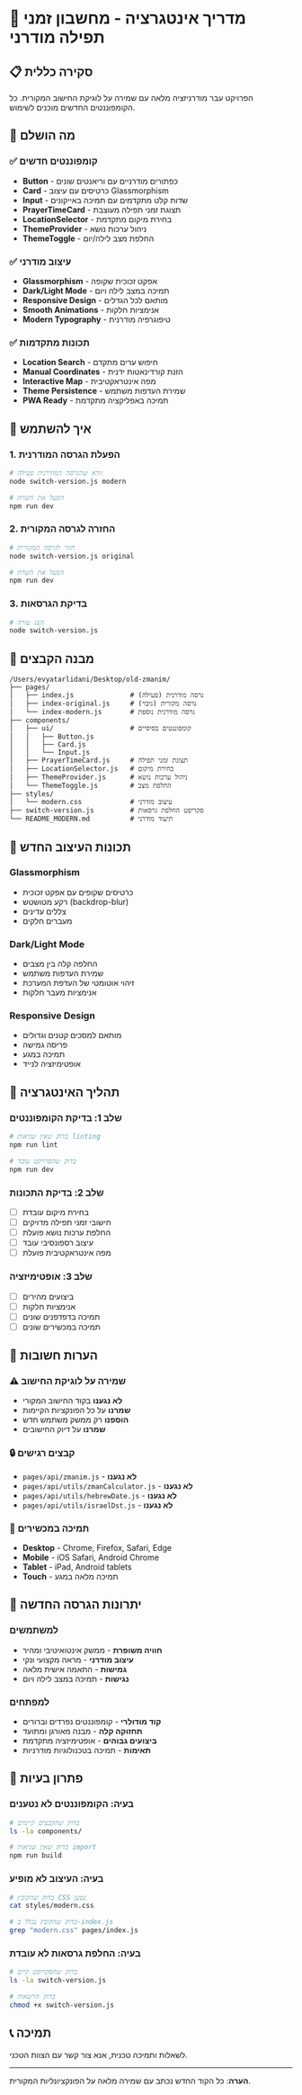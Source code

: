 # 🚀 מדריך אינטגרציה - מחשבון זמני תפילה מודרני

## 📋 סקירה כללית

הפרויקט עבר מודרניזציה מלאה עם שמירה על לוגיקת החישוב המקורית. כל הקומפוננטים החדשים מוכנים לשימוש.

## 🎯 מה הושלם

### ✅ קומפוננטים חדשים

- **Button** - כפתורים מודרניים עם וריאנטים שונים
- **Card** - כרטיסים עם עיצוב Glassmorphism
- **Input** - שדות קלט מתקדמים עם תמיכה באייקונים
- **PrayerTimeCard** - תצוגת זמני תפילה מעוצבת
- **LocationSelector** - בחירת מיקום מתקדמת
- **ThemeProvider** - ניהול ערכות נושא
- **ThemeToggle** - החלפת מצב לילה/יום

### ✅ עיצוב מודרני

- **Glassmorphism** - אפקט זכוכית שקופה
- **Dark/Light Mode** - תמיכה במצב לילה ויום
- **Responsive Design** - מותאם לכל הגדלים
- **Smooth Animations** - אנימציות חלקות
- **Modern Typography** - טיפוגרפיה מודרנית

### ✅ תכונות מתקדמות

- **Location Search** - חיפוש ערים מתקדם
- **Manual Coordinates** - הזנת קורדינאטות ידנית
- **Interactive Map** - מפה אינטראקטיבית
- **Theme Persistence** - שמירת העדפות משתמש
- **PWA Ready** - תמיכה באפליקציה מתקדמת

## 🔧 איך להשתמש

### 1. הפעלת הגרסה המודרנית

```bash
# וודא שהגרסה המודרנית פעילה
node switch-version.js modern

# הפעל את השרת
npm run dev
```

### 2. החזרה לגרסה המקורית

```bash
# חזור לגרסה המקורית
node switch-version.js original

# הפעל את השרת
npm run dev
```

### 3. בדיקת הגרסאות

```bash
# הצג עזרה
node switch-version.js
```

## 📁 מבנה הקבצים

```
/Users/evyatarlidani/Desktop/old-zmanim/
├── pages/
│   ├── index.js              # גרסה מודרנית (פעילה)
│   ├── index-original.js     # גרסה מקורית (גיבוי)
│   └── index-modern.js       # גרסה מודרנית נוספת
├── components/
│   ├── ui/                   # קומפוננטים בסיסיים
│   │   ├── Button.js
│   │   ├── Card.js
│   │   └── Input.js
│   ├── PrayerTimeCard.js     # תצוגת זמני תפילה
│   ├── LocationSelector.js   # בחירת מיקום
│   ├── ThemeProvider.js      # ניהול ערכות נושא
│   └── ThemeToggle.js        # החלפת מצב
├── styles/
│   └── modern.css            # עיצוב מודרני
├── switch-version.js         # סקריפט החלפת גרסאות
└── README_MODERN.md          # תיעוד מודרני
```

## 🎨 תכונות העיצוב החדש

### Glassmorphism

- כרטיסים שקופים עם אפקט זכוכית
- רקע מטושטש (backdrop-blur)
- צללים עדינים
- מעברים חלקים

### Dark/Light Mode

- החלפה קלה בין מצבים
- שמירת העדפות משתמש
- זיהוי אוטומטי של העדפת המערכת
- אנימציות מעבר חלקות

### Responsive Design

- מותאם למסכים קטנים וגדולים
- פריסה גמישה
- תמיכה במגע
- אופטימיזציה לנייד

## 🔄 תהליך האינטגרציה

### שלב 1: בדיקת הקומפוננטים

```bash
# בדוק שאין שגיאות linting
npm run lint

# בדוק שהפרויקט עובד
npm run dev
```

### שלב 2: בדיקת התכונות

- [ ] בחירת מיקום עובדת
- [ ] חישובי זמני תפילה מדויקים
- [ ] החלפת ערכות נושא פועלת
- [ ] עיצוב רספונסיבי עובד
- [ ] מפה אינטראקטיבית פועלת

### שלב 3: אופטימיזציה

- [ ] ביצועים מהירים
- [ ] אנימציות חלקות
- [ ] תמיכה בדפדפנים שונים
- [ ] תמיכה במכשירים שונים

## 🚨 הערות חשובות

### ⚠️ שמירה על לוגיקת החישוב

- **לא נגענו** בקוד החישוב המקורי
- **שמרנו** על כל הפונקציות הקיימות
- **הוספנו** רק ממשק משתמש חדש
- **שמרנו** על דיוק החישובים

### 🔒 קבצים רגישים

- `pages/api/zmanim.js` - **לא נגענו**
- `pages/api/utils/zmanCalculator.js` - **לא נגענו**
- `pages/api/utils/hebrewDate.js` - **לא נגענו**
- `pages/api/utils/israelDst.js` - **לא נגענו**

### 📱 תמיכה במכשירים

- **Desktop** - Chrome, Firefox, Safari, Edge
- **Mobile** - iOS Safari, Android Chrome
- **Tablet** - iPad, Android tablets
- **Touch** - תמיכה מלאה במגע

## 🎯 יתרונות הגרסה החדשה

### למשתמשים

- **חוויה משופרת** - ממשק אינטואיטיבי ומהיר
- **עיצוב מודרני** - מראה מקצועי ונקי
- **גמישות** - התאמה אישית מלאה
- **נגישות** - תמיכה במצב לילה ויום

### למפתחים

- **קוד מודולרי** - קומפוננטים נפרדים וברורים
- **תחזוקה קלה** - מבנה מאורגן ומתועד
- **ביצועים גבוהים** - אופטימיזציה מתקדמת
- **תאימות** - תמיכה בטכנולוגיות מודרניות

## 🔧 פתרון בעיות

### בעיה: הקומפוננטים לא נטענים

```bash
# בדוק שהקבצים קיימים
ls -la components/

# בדוק שאין שגיאות import
npm run build
```

### בעיה: העיצוב לא מופיע

```bash
# בדוק שהקובץ CSS נטען
cat styles/modern.css

# בדוק שהקובץ נכלל ב-index.js
grep "modern.css" pages/index.js
```

### בעיה: החלפת גרסאות לא עובדת

```bash
# בדוק שהסקריפט קיים
ls -la switch-version.js

# בדוק הרשאות
chmod +x switch-version.js
```

## 📞 תמיכה

לשאלות ותמיכה טכנית, אנא צור קשר עם הצוות הטכני.

---

**הערה**: כל הקוד החדש נכתב עם שמירה מלאה על הפונקציונליות המקורית.
